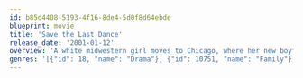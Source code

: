 ```yaml
---
id: b85d4408-5193-4f16-8de4-5d0f8d64ebde
blueprint: movie
title: 'Save the Last Dance'
release_date: '2001-01-12'
overview: 'A white midwestern girl moves to Chicago, where her new boyfriend is a black teen from the South Side with a rough, semi-criminal past.'
genres: '[{"id": 18, "name": "Drama"}, {"id": 10751, "name": "Family"}, {"id": 10749, "name": "Romance"}, {"id": 10402, "name": "Music"}]'
---
```

